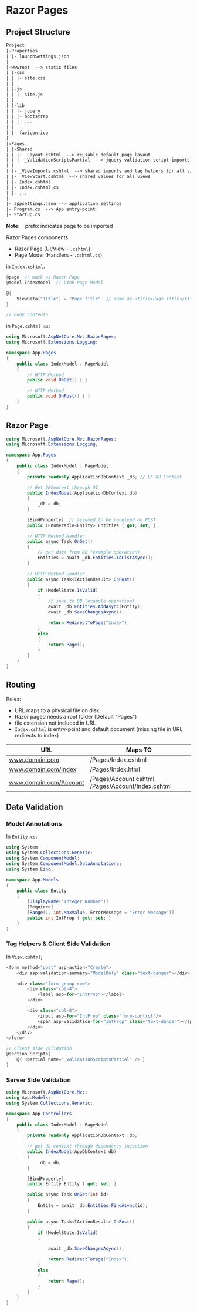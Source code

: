 # Razor Pages

## Project Structure

```txt
Project
|-Properties
| |- launchSettings.json
|
|-wwwroot  --> static files
| |-css
| | |- site.css
| |
| |-js
| | |- site.js
| |
| |-lib
| | |- jquery
| | |- bootstrap
| | |- ...
| |
| |- favicon.ico
|
|-Pages
| |-Shared
| | |- _Layout.cshtml  --> reusable default page layout
| | |- _ValidationScriptsPartial  --> jquery validation script imports
| |
| |- _ViewImports.cshtml  --> shared imports and tag helpers for all views
| |- _ViewStart.cshtml  --> shared values for all views
| |- Index.cshtml
| |- Index.cshtml.cs
| |- ...
|
|- appsettings.json --> application settings
|- Program.cs  --> App entry-point
|- Startup.cs
```

**Note**: `_` prefix indicates page to be imported

Razor Pages components:

- Razor Page (UI/View - `.cshtml`)
- Page Model (Handlers - `.cshtml.cs`)

in `Index.cshtml`:

```cs
@page  // mark as Razor Page
@model IndexModel  // Link Page Model

@{
    ViewData["Title"] = "Page Title"  // same as <title>Page Title</title>
}

// body contents
```

in `Page.cshtml.cs`:

```cs
using Microsoft.AspNetCore.Mvc.RazorPages;
using Microsoft.Extensions.Logging;

namespace App.Pages
{
    public class IndexModel : PageModel
    {
        // HTTP Method
        public void OnGet() { }

        // HTTP Method
        public void OnPost() { }
    }
}
```

## Razor Page

```cs
using Microsoft.AspNetCore.Mvc.RazorPages;
using Microsoft.Extensions.Logging;

namespace App.Pages
{
    public class IndexModel : PageModel
    {
        private readonly ApplicationDbContext _db; // EF DB Context

        // Get DBContext through DI
        public IndexModel(ApplicationDbContext db)
        {
            _db = db;
        }

        [BindProperty]  // assumed to be received on POST
        public IEnumerable<Entity> Entities { get; set; }

        // HTTP Method Handler
        public async Task OnGet()
        {   
            // get data from DB (example operation)
            Entities = await _db.Entities.ToListAsync();
        }

        // HTTP Method Handler
        public async Task<IActionResult> OnPost()
        {
            if (ModelState.IsValid)
            {
                // save to DB (example operation)
                await _db.Entities.AddAsync(Entity);
                await _db.SaveChangesAsync();

                return RedirectToPage("Index");
            }
            else
            {
                return Page();
            }
        }
    }
}
```

## Routing

Rules:

- URL maps to a physical file on disk
- Razor paged needs a root folder (Default "Pages")
- file extension not included in URL
- `Index.cshtml` is entry-point and default document (missing file in URL redirects to index)

| URL                    | Maps TO                                            |
|------------------------|----------------------------------------------------|
| www.domain.com         | /Pages/Index.cshtml                                |
| www.domain.com/Index   | /Pages/Index.html                                  |
| www.domain.com/Account | /Pages/Account.cshtml, /Pages/Account/Index.cshtml |

## Data Validation

### Model Annotations

In `Entity.cs`:

```cs
using System;
using System.Collections.Generic;
using System.ComponentModel;
using System.ComponentModel.DataAnnotations;
using System.Linq;

namespace App.Models
{
    public class Entity
    {
        [DisplayName("Integer Number")]
        [Required]
        [Range(1, int.MaxValue, ErrorMessage = "Error Message")]
        public int IntProp { get; set; }
    }
}
```

### Tag Helpers & Client Side Validation

In `View.cshtml`;

```cs
<form method="post" asp-action="Create">
    <div asp-validation-summary="ModelOnly" class="text-danger"></div>

    <div class="form-group row">
        <div class="col-4">
            <label asp-for="IntProp"></label>
        </div>

        <div class="col-8">
            <input asp-for="IntProp" class="form-control"/>
            <span asp-validation-for="IntProp" class="text-danger"></span>  // error message displayed here
        </div>
    </div>
</form>

// client side validation
@section Scripts{ 
    @{ <partial name="_ValidationScriptsPartial" /> }
}
```

### Server Side Validation

```cs
using Microsoft.AspNetCore.Mvc;
using App.Models;
using System.Collections.Generic;

namespace App.Controllers
{
    public class IndexModel : PageModel
    {
        private readonly ApplicationDbContext _db;

        // get db context through dependency injection
        public IndexModel(AppDbContext db)
        {
            _db = db;
        }

        [BindProperty]
        public Entity Entity { get; set; }

        public async Task OnGet(int id)
        {
            Entity = await _db.Entities.FindAsync(id);
        }

        public async Task<IActionResult> OnPost()
        {
            if (ModelState.IsValid)
            {

                await _db.SaveChangesAsync();

                return RedirectToPage("Index");
            }
            else
            {
                return Page();
            }
        }
    }
}
```

